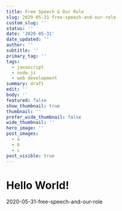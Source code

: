 ```yaml
---
title: Free Speech & Our Role
slug: 2020-05-31-free-speech-and-our-role
custom_slug: ''
status: ''
date: '2020-05-31'
date_updated: ''
author: ''
subtitle: ''
primary_tag: ''
tags:
  - javascript
  - node.js
  - web development
summary: draft
edit: ''
body: ''
featured: false
show_thumbnail: true
thumbnail: ''
prefer_wide_thumbnail: false
wide_thumbnail: ''
hero_image: ''
post_images:
  - a
  - b
  - c
post_visible: true
---
```

# Hello World!
2020-05-31-free-speech-and-our-role